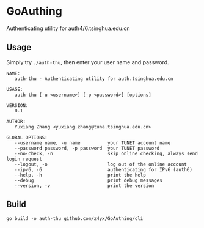 # GoAuthing

Authenticating utility for auth4/6.tsinghua.edu.cn

## Usage

Simply try `./auth-thu`, then enter your user name and password.

```
NAME:
   auth-thu - Authenticating utility for auth.tsinghua.edu.cn

USAGE:
   auth-thu [-u <username>] [-p <password>] [options]

VERSION:
   0.1

AUTHOR:
   Yuxiang Zhang <yuxiang.zhang@tuna.tsinghua.edu.cn>

GLOBAL OPTIONS:
   --username name, -u name          your TUNET account name
   --password password, -p password  your TUNET password
   --no-check, -n                    skip online checking, always send login request
   --logout, -o                      log out of the online account
   --ipv6, -6                        authenticating for IPv6 (auth6)
   --help, -h                        print the help
   --debug                           print debug messages
   --version, -v                     print the version
```

## Build

```
go build -o auth-thu github.com/z4yx/GoAuthing/cli
```

